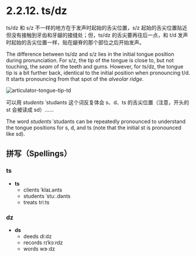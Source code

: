 # 2.2.12. <span class="pho">ts/dz</span>

<span class="pho">ts/dz</span> 和 <span class="pho">s/z</span> 不一样的地方在于发声时起始的舌尖位置，<span class="pho">s/z</span> 起始的舌尖位置贴近但没有接触到牙齿和牙龈的接缝处；但，<span class="pho">ts/dz</span> 的舌尖要再往后一点，和 <span class="pho">t/d</span> 发声时起始的舌尖位置一样，贴在龈脊的那个部位之后开始发声。

The difference between <span class="pho">ts/dz</span> and <span class="pho">s/z</span> lies in the initial tongue position during pronunciation. For <span class="pho">s/z</span>, the tip of the tongue is close to, but not touching, the *seam* of the teeth and gums. However, for <span class="pho">ts/dz</span>, the tongue tip is a bit further back, identical to the initial position when pronouncing <span class="pho">t/d</span>. It starts pronouncing from that spot of the *alveolar ridge*.

![articulator-tongue-tip-td](/images/articulator-tongue-tip-td.svg)

可以用 *students* <span class="pho alt">ˈstudənts</span><span class="speak-word-inline" data-audio-us-male="/audios/us/students-us-male.mp3" data-audio-us-female="/audios/us/students-us-female.mp3"></span> 这个词反复体会 <span class="pho">s</span>、<span class="pho">d</span>、<span class="pho">ts</span> 的舌尖位置（注意，开头的 <span class="pho">st</span> 会被读成 <span class="pho">sd</span>）……

The word *students* <span class="pho alt">ˈstudənts</span><span class="speak-word-inline" data-audio-us-male="/audios/us/students-us-male.mp3" data-audio-us-female="/audios/us/students-us-female.mp3"></span> can be repeatedly pronounced to understand the tongue positions for <span class="pho">s</span>, <span class="pho">d</span>, and <span class="pho">ts</span> (note that the initial <span class="pho">st</span> is pronounced like <span class="pho">sd</span>).

## 拼写（Spellings）

### <span class="pho">ts</span>
* **ts**
	- clients <span class="pho alt">ˈklaɪ.ənts</span> <span class="speak-word-inline" data-audio-us-male="/audios/us/clients-us-male.mp3" data-audio-us-female="/audios/us/clients-us-female.mp3"></span>
 	- students <span class="pho alt">ˈstuː.dənts</span> <span class="speak-word-inline" data-audio-us-male="/audios/us/students-us-male.mp3" data-audio-us-female="/audios/us/students-us-female.mp3"></span>
 	- treats <span class="pho alt">triːts</span> <span class="speak-word-inline" data-audio-us-male="/audios/us/treats-us-male.mp3" data-audio-us-female="/audios/us/treats-us-female.mp3"></span>

### <span class="pho">dz</span>
* **ds**
	- deeds <span class="pho alt">diːdz</span> <span class="speak-word-inline" data-audio-us-male="/audios/us/deeds-us-male.mp3" data-audio-us-female="/audios/us/deeds-us-female.mp3"></span>
 	- records <span class="pho alt">rɪˈkɔːrdz</span> <span class="speak-word-inline" data-audio-us-male="/audios/us/records-us-male.mp3" data-audio-us-female="/audios/us/records-us-female.mp3"></span>
 	- words <span class="pho alt">wɝːdz</span> <span class="speak-word-inline" data-audio-us-male="/audios/us/words-us-male.mp3" data-audio-us-female="/audios/us/words-us-female.mp3"></span>
